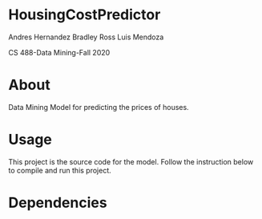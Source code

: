 # HousingCostPredictor
Andres Hernandez 
Bradley Ross
Luis Mendoza 

CS 488-Data Mining-Fall 2020



# About
Data Mining Model for predicting the prices of houses.


# Usage
This project is the source code for the model. Follow the instruction below to compile and run this project.

# Dependencies 

